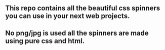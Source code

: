 ## This repo contains all the beautiful css spinners you can use in your next web projects.
## No png/jpg is used all the spinners are made using pure css and html.